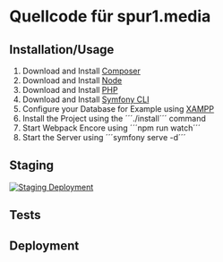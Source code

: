 # Quellcode für spur1.media

## Installation/Usage

1. Download and Install [Composer](https://getcomposer.org/)
2. Download and Install [Node](https://nodejs.org/en)
3. Download and Install [PHP](https://www.php.net/)
4. Download and Install [Symfony CLI](https://github.com/symfony-cli/symfony-cli)
5. Configure your Database for Example using [XAMPP](https://www.apachefriends.org/)
6. Install the Project using the ´´´./install´´´ command
7. Start Webpack Encore using ´´´npm run watch´´´
8. Start the Server using ´´´symfony serve -d´´´

## Staging

[![Staging Deployment](https://github.com/wolfkidsounds/www.spur1.media/actions/workflows/staging.yml/badge.svg?branch=staging)](https://github.com/wolfkidsounds/www.spur1.media/actions/workflows/staging.yml)

## Tests

## Deployment

